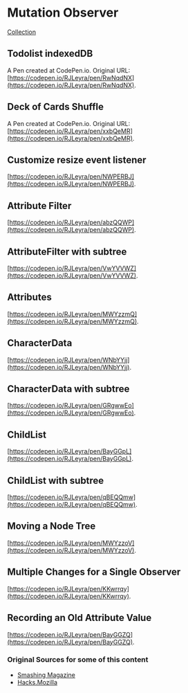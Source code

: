 # Mutation Observer

[Collection](https://codepen.io/collection/AVzKxz)

## Todolist indexedDB
 A Pen created at CodePen.io. Original URL: [https://codepen.io/RJLeyra/pen/RwNqdNX](https://codepen.io/RJLeyra/pen/RwNqdNX).

## Deck of Cards Shuffle
 A Pen created at CodePen.io. Original URL: [https://codepen.io/RJLeyra/pen/xxbQeMR](https://codepen.io/RJLeyra/pen/xxbQeMR).
 
## Customize resize event listener
 [https://codepen.io/RJLeyra/pen/NWPERBJ](https://codepen.io/RJLeyra/pen/NWPERBJ).

## Attribute Filter
 [https://codepen.io/RJLeyra/pen/abzQQWP](https://codepen.io/RJLeyra/pen/abzQQWP).

## AttributeFilter with subtree
 [https://codepen.io/RJLeyra/pen/VwYVVWZ](https://codepen.io/RJLeyra/pen/VwYVVWZ).

## Attributes
 [https://codepen.io/RJLeyra/pen/MWYzzmQ](https://codepen.io/RJLeyra/pen/MWYzzmQ).

## CharacterData
 [https://codepen.io/RJLeyra/pen/WNbYYjj](https://codepen.io/RJLeyra/pen/WNbYYjj).

## CharacterData with subtree
 [https://codepen.io/RJLeyra/pen/GRgwwEo](https://codepen.io/RJLeyra/pen/GRgwwEo).

## ChildList
 [https://codepen.io/RJLeyra/pen/BayGGpL](https://codepen.io/RJLeyra/pen/BayGGpL).

## ChildList with subtree
 [https://codepen.io/RJLeyra/pen/qBEQQmw](https://codepen.io/RJLeyra/pen/qBEQQmw).

## Moving a Node Tree
 [https://codepen.io/RJLeyra/pen/MWYzzoV](https://codepen.io/RJLeyra/pen/MWYzzoV).

## Multiple Changes for a Single Observer
 [https://codepen.io/RJLeyra/pen/KKwrrqy](https://codepen.io/RJLeyra/pen/KKwrrqy).

## Recording an Old Attribute Value
 [https://codepen.io/RJLeyra/pen/BayGGZQ](https://codepen.io/RJLeyra/pen/BayGGZQ).

### Original Sources for some of this content 
* [Smashing Magazine](https://www.smashingmagazine.com/2019/04/mutationobserver-api-guide/)
* [Hacks.Mozilla](https://hacks.mozilla.org/2012/05/dom-mutationobserver-reacting-to-dom-changes-without-killing-browser-performance/)
